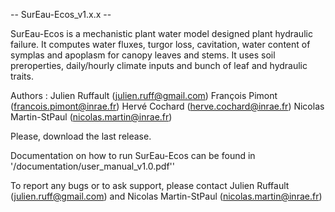 --  SurEau-Ecos_v1.x.x  --
 
SurEau-Ecos is a mechanistic plant water model designed plant hydraulic failure. It computes water fluxes, turgor loss, cavitation, water content of symplas and apoplasm for canopy leaves and stems. It uses soil preroperties, daily/hourly climate inputs and bunch of leaf and hydraulic traits.
 
Authors : Julien Ruffault (julien.ruff@gmail.com)
          François Pimont (francois.pimont@inrae.fr)
          Hervé Cochard (herve.cochard@inrae.fr)
          Nicolas Martin-StPaul (nicolas.martin@inrae.fr)
          
Please, download the last release.           

Documentation on how to run SurEau-Ecos can be found in '/documentation/user_manual_v1.0.pdf''

To report any bugs or to ask support, please contact Julien Ruffault (julien.ruff@gmail.com) and Nicolas Martin-StPaul (nicolas.martin@inrae.fr) 

